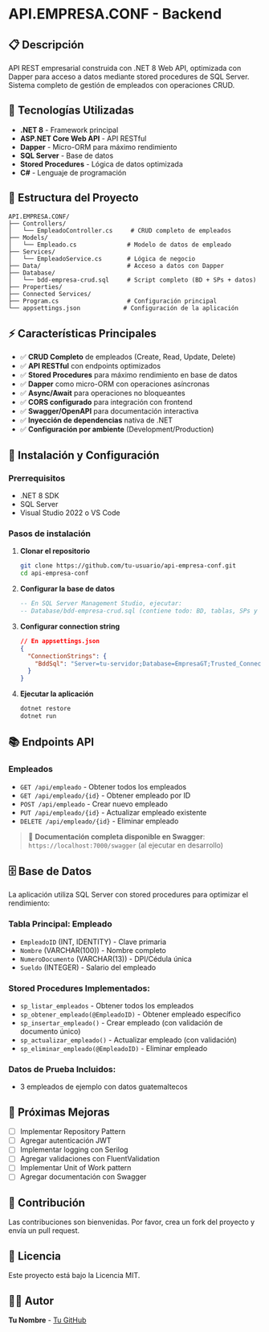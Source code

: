 ﻿# API.EMPRESA.CONF - Backend

## 📋 Descripción
API REST empresarial construida con .NET 8 Web API, optimizada con Dapper para acceso a datos mediante stored procedures de SQL Server. Sistema completo de gestión de empleados con operaciones CRUD.

## 🚀 Tecnologías Utilizadas
- **.NET 8** - Framework principal
- **ASP.NET Core Web API** - API RESTful
- **Dapper** - Micro-ORM para máximo rendimiento
- **SQL Server** - Base de datos
- **Stored Procedures** - Lógica de datos optimizada
- **C#** - Lenguaje de programación

## 📁 Estructura del Proyecto
```
API.EMPRESA.CONF/
├── Controllers/
│   └── EmpleadoController.cs     # CRUD completo de empleados
├── Models/
│   └── Empleado.cs              # Modelo de datos de empleado
├── Services/
│   └── EmpleadoService.cs       # Lógica de negocio
├── Data/                        # Acceso a datos con Dapper
├── Database/
│   └── bdd-empresa-crud.sql     # Script completo (BD + SPs + datos)
├── Properties/
├── Connected Services/
├── Program.cs                   # Configuración principal
└── appsettings.json            # Configuración de la aplicación
```

## ⚡ Características Principales
- ✅ **CRUD Completo** de empleados (Create, Read, Update, Delete)
- ✅ **API RESTful** con endpoints optimizados
- ✅ **Stored Procedures** para máximo rendimiento en base de datos
- ✅ **Dapper** como micro-ORM con operaciones asíncronas
- ✅ **Async/Await** para operaciones no bloqueantes
- ✅ **CORS configurado** para integración con frontend
- ✅ **Swagger/OpenAPI** para documentación interactiva
- ✅ **Inyección de dependencias** nativa de .NET
- ✅ **Configuración por ambiente** (Development/Production)

## 🔧 Instalación y Configuración

### Prerrequisitos
- .NET 8 SDK
- SQL Server
- Visual Studio 2022 o VS Code

### Pasos de instalación
1. **Clonar el repositorio**
   ```bash
   git clone https://github.com/tu-usuario/api-empresa-conf.git
   cd api-empresa-conf
   ```

2. **Configurar la base de datos**
   ```sql
   -- En SQL Server Management Studio, ejecutar:
   -- Database/bdd-empresa-crud.sql (contiene todo: BD, tablas, SPs y datos de prueba)
   ```

3. **Configurar connection string**
   ```json
   // En appsettings.json
   {
     "ConnectionStrings": {
       "BddSql": "Server=tu-servidor;Database=EmpresaGT;Trusted_Connection=true;"
     }
   }
   ```

4. **Ejecutar la aplicación**
   ```bash
   dotnet restore
   dotnet run
   ```

## 📚 Endpoints API

### Empleados
- `GET /api/empleado` - Obtener todos los empleados
- `GET /api/empleado/{id}` - Obtener empleado por ID
- `POST /api/empleado` - Crear nuevo empleado
- `PUT /api/empleado/{id}` - Actualizar empleado existente
- `DELETE /api/empleado/{id}` - Eliminar empleado

> 📖 **Documentación completa disponible en Swagger**: `https://localhost:7000/swagger` (al ejecutar en desarrollo)

## 🗄️ Base de Datos
La aplicación utiliza SQL Server con stored procedures para optimizar el rendimiento:

### **Tabla Principal: Empleado**
- `EmpleadoID` (INT, IDENTITY) - Clave primaria
- `Nombre` (VARCHAR(100)) - Nombre completo
- `NumeroDocumento` (VARCHAR(13)) - DPI/Cédula única
- `Sueldo` (INTEGER) - Salario del empleado

### **Stored Procedures Implementados:**
- `sp_listar_empleados` - Obtener todos los empleados
- `sp_obtener_empleado(@EmpleadoID)` - Obtener empleado específico
- `sp_insertar_empleado()` - Crear empleado (con validación de documento único)
- `sp_actualizar_empleado()` - Actualizar empleado (con validación)
- `sp_eliminar_empleado(@EmpleadoID)` - Eliminar empleado

### **Datos de Prueba Incluidos:**
- 3 empleados de ejemplo con datos guatemaltecos

## 🚀 Próximas Mejoras
- [ ] Implementar Repository Pattern
- [ ] Agregar autenticación JWT
- [ ] Implementar logging con Serilog
- [ ] Agregar validaciones con FluentValidation
- [ ] Implementar Unit of Work pattern
- [ ] Agregar documentación con Swagger

## 🤝 Contribución
Las contribuciones son bienvenidas. Por favor, crea un fork del proyecto y envía un pull request.

## 📄 Licencia
Este proyecto está bajo la Licencia MIT.

## 👨‍💻 Autor
**Tu Nombre** - [Tu GitHub](https://github.com/tu-usuario)